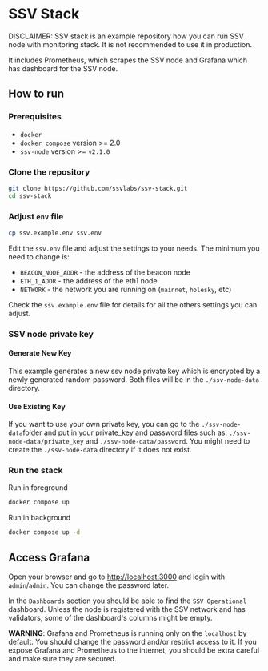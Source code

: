 # SSV Stack 
DISCLAIMER: SSV stack is an example repository how you can run SSV node with monitoring stack. It is not recommended to use it in production.

It includes Prometheus, which scrapes the SSV node and Grafana which has dashboard for the SSV node.

## How to run

### Prerequisites
* `docker`
* `docker compose` version >= 2.0
* `ssv-node` version >= `v2.1.0`

### Clone the repository

```bash
git clone https://github.com/ssvlabs/ssv-stack.git
cd ssv-stack
```
### Adjust `env` file
```bash
cp ssv.example.env ssv.env
```
Edit the `ssv.env` file and adjust the settings to your needs.
The minimum you need to change is:
* `BEACON_NODE_ADDR` - the address of the beacon node
* `ETH_1_ADDR` - the address of the eth1 node
* `NETWORK` - the network you are running on (`mainnet`, `holesky`, etc)

Check the `ssv.example.env` file for details for all the others settings you can adjust.


### SSV node private key
#### Generate New Key
This example generates a new ssv node private key which is encrypted by a newly generated random password. Both files will be in the `./ssv-node-data` directory. 
#### Use Existing Key
If you want to use your own private key, you can go to the `./ssv-node-data`folder and put in your private_key and password files such as: `./ssv-node-data/private_key` and `./ssv-node-data/password`. You might need to create the `./ssv-node-data` directory if it does not exist.

### Run the stack
Run in foreground
```bash
docker compose up
```
Run in background
```bash
docker compose up -d
```

## Access Grafana
Open your browser and go to [http://localhost:3000](http://localhost:3000) and login with `admin`/`admin`. You can change the password later.

In the `Dashboards` section you should be able to find the `SSV Operational` dashboard. Unless the node is registered with the SSV network and has validators, some of the dashboard's columns might be empty.

**WARNING**: Grafana and Prometheus is running only on the `localhost` by default. You should change the password and/or restrict access to it. If you expose Grafana and Prometheus to the internet, you should be extra careful and make sure they are secured.

